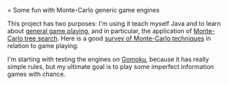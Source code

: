 = Some fun with Monte-Carlo generic game engines

This project has two purposes: I'm using it teach myself Java and to learn about [general game playing](http://en.wikipedia.org/wiki/General_game_playing), and in particular, the application of [Monte-Carlo tree search](http://en.wikipedia.org/wiki/Monte_Carlo_tree_search). Here is a good [survey of Monte-Carlo techniques](http://www.cameronius.com/cv/mcts-survey-master.pdf) in relation to game playing.

I'm starting with testing the engines on [Gomoku](http://en.wikipedia.org/wiki/Gomoku), because it has really simple rules, but my ultimate goal is to play some imperfect information games with chance.
